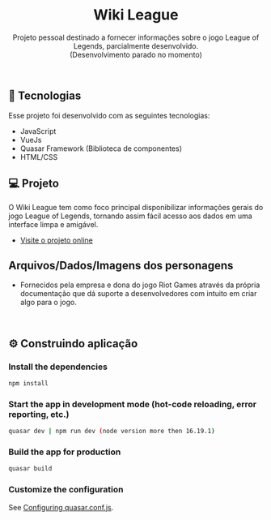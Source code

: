 <h1 align="center">Wiki League</h1>

<p align="center">
Projeto pessoal destinado a fornecer informações sobre o jogo League of Legends, parcialmente desenvolvido. <br> (Desenvolvimento parado no momento)
</p>

<br>

## 🚀 Tecnologias

Esse projeto foi desenvolvido com as seguintes tecnologias:

- JavaScript
- VueJs
- Quasar Framework (Biblioteca de componentes)
- HTML/CSS

## 💻 Projeto

O Wiki League tem como foco principal disponibilizar informações gerais do jogo League of Legends, tornando assim fácil acesso aos dados em uma interface limpa e amigável.

- [Visite o projeto online](https://wiki-league.vercel.app)

 ## Arquivos/Dados/Imagens dos personagens 
 - Fornecidos pela empresa e dona do jogo Riot Games através da própria documentação que dá suporte a desenvolvedores com intuito em criar algo para o jogo.

<br>

## ⚙ Construindo aplicação

### Install the dependencies
```bash
npm install
```

### Start the app in development mode (hot-code reloading, error reporting, etc.)
```bash
quasar dev | npm run dev (node version more then 16.19.1)
```

### Build the app for production
```bash
quasar build
```

### Customize the configuration
See [Configuring quasar.conf.js](https://v1.quasar.dev/quasar-cli/quasar-conf-js).
